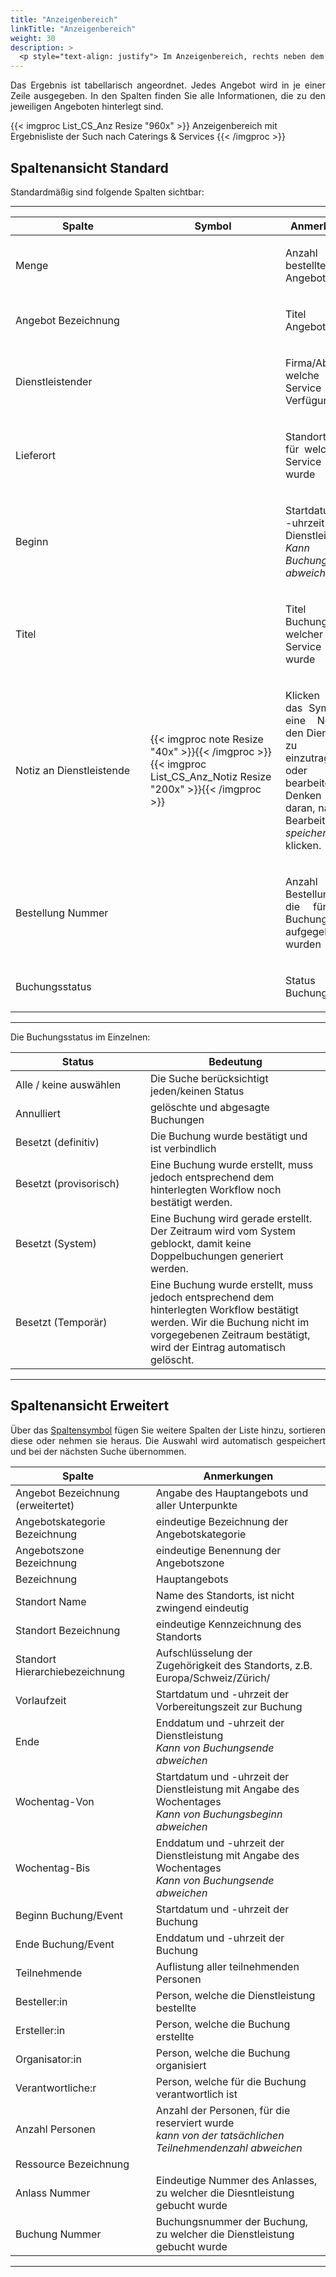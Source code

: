 ```yaml
---
title: "Anzeigenbereich"
linkTitle: "Anzeigenbereich"
weight: 30
description: >
  <p style="text-align: justify"> Im Anzeigenbereich, rechts neben dem Sidepanel, werden die Ergebnisse Ihrer Suche in Listenform dargestellt. </P>
---
```

<p style="text-align: justify"> Das Ergebnis ist tabellarisch angeordnet. Jedes Angebot wird in je einer Zeile ausgegeben. In den Spalten finden Sie alle Informationen, die zu den jeweiligen Angeboten hinterlegt sind.  </p>

{{< imgproc List_CS_Anz Resize "960x" >}}
Anzeigenbereich mit Ergebnisliste der Such nach Caterings & Services
{{< /imgproc >}}

## Spaltenansicht Standard

Standardmäßig sind folgende Spalten sichtbar:

---
|<div style="width:200px">Spalte</div>|<div style="width:200px">Symbol</div>|Anmerkungen|
|---|---|---|
|Menge||<p style="text-align: justify">Anzahl des bestellten Angebots</p>|
|Angebot Bezeichnung||<p style="text-align: justify">Titel des Angebots</p>|
|Dienstleistender||<p style="text-align: justify">Firma/Abteilung, welche den Service zur Verfügung stellt</p>|
|Lieferort||<p style="text-align: justify">Standort/Raum, für welchen der Service bestellt wurde</p>|
|Beginn||<p style="text-align: justify">Startdatum und -uhrzeit der Dienstleistung </br> _Kann von Buchungsbeginn abweichen_</p>|
|Titel||<p style="text-align: justify">Titel der Buchung, zu welcher der Service gebucht wurde</p>|
|Notiz an Dienstleistende|{{< imgproc note Resize "40x" >}}{{< /imgproc >}}{{< imgproc List_CS_Anz_Notiz Resize "200x" >}}{{< /imgproc >}}|<p style="text-align: justify">Klicken Sie auf das Symbol um eine Notiz an den Dienstleister zu lesen, einzutragen oder zu bearbeiten. Denken Sie daran, nach dem Bearbeiten auf _speichern_ zu klicken.</p>|
|Bestellung Nummer||<p style="text-align: justify">Anzahl der Bestellungen, die für diese Buchung aufgegeben wurden</p>|
|Buchungsstatus||<p style="text-align: justify">Status der Buchung</p>|
---

Die Buchungsstatus im Einzelnen:

|<div style="width:200px">Status</div>|Bedeutung|
 |---|---|
 |Alle / keine auswählen|Die Suche berücksichtigt jeden/keinen Status|
 |Annulliert|gelöschte und abgesagte Buchungen|
 |Besetzt (definitiv)|Die Buchung wurde bestätigt und ist verbindlich|
 |Besetzt (provisorisch)|Eine Buchung wurde erstellt, muss jedoch entsprechend dem hinterlegten Workflow noch bestätigt werden.|
 |Besetzt (System)|Eine Buchung wird gerade erstellt. Der Zeitraum wird vom System geblockt, damit keine Doppelbuchungen generiert werden.|
 |Besetzt (Temporär)|Eine Buchung wurde erstellt, muss jedoch entsprechend dem hinterlegten Workflow bestätigt werden. Wir die Buchung nicht im vorgegebenen Zeitraum bestätigt, wird der Eintrag automatisch gelöscht.||
 ---

## Spaltenansicht Erweitert

<p style="text-align: justify"> Über das <a href="/3vrooms/generell/grundlegendefunktionen/listenansichtanpassen/"> Spaltensymbol</a> fügen Sie weitere Spalten der Liste hinzu, sortieren diese oder nehmen sie heraus.
Die Auswahl wird automatisch gespeichert und bei der nächsten Suche übernommen. </p>

|<div style="width:200px">Spalte</div>|Anmerkungen|
|---|---|
|Angebot Bezeichnung </br> (erweitertet)|Angabe des Hauptangebots und aller Unterpunkte|
|Angebotskategorie Bezeichnung|eindeutige Bezeichnung der Angebotskategorie|
|Angebotszone Bezeichnung|eindeutige Benennung der Angebotszone|
|Bezeichnung|Hauptangebots|
|Standort Name|Name des Standorts, ist nicht zwingend eindeutig|
|Standort Bezeichnung|eindeutige Kennzeichnung des Standorts|
|Standort Hierarchiebezeichnung|Aufschlüsselung der Zugehörigkeit des Standorts, z.B. Europa/Schweiz/Zürich/|
|Vorlaufzeit|Startdatum und -uhrzeit der Vorbereitungszeit zur Buchung|
|Ende|Enddatum und -uhrzeit der Dienstleistung </br> _Kann von Buchungsende abweichen_|
|Wochentag-Von|Startdatum und -uhrzeit der Dienstleistung mit Angabe des Wochentages </br> _Kann von Buchungsbeginn abweichen_|
|Wochentag-Bis|Enddatum und -uhrzeit der Dienstleistung mit Angabe des Wochentages </br> _Kann von Buchungsende abweichen_|
|Beginn Buchung/Event|Startdatum und -uhrzeit der Buchung|
|Ende Buchung/Event|Enddatum und -uhrzeit der Buchung|
|Teilnehmende|Auflistung aller teilnehmenden Personen|
|Besteller:in|Person, welche die Dienstleistung bestellte|
|Ersteller:in|Person, welche die Buchung erstellte|
|Organisator:in|Person, welche die Buchung organisiert|
|Verantwortliche:r|Person, welche für die Buchung verantwortlich ist|
|Anzahl Personen|Anzahl der Personen, für die reserviert wurde </br> _kann von der tatsächlichen Teilnehmendenzahl abweichen_|
|Ressource Bezeichnung||Bezeichnung der gebuchten Ressource, zu welcher die Dienstleistung gebucht wurde </br> _Z.B. Raumbezeichnung_|
|Anlass Nummer|Eindeutige Nummer des Anlasses, zu welcher die Diesntleistung gebucht wurde|
|Buchung Nummer|Buchungsnummer der Buchung, zu welcher die Dienstleistung gebucht wurde|
---
